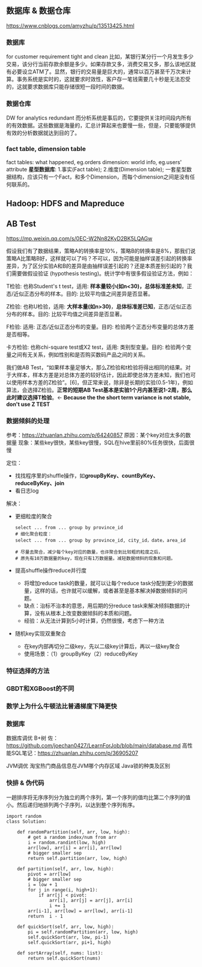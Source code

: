 ## 数据库 & 数据仓库

https://www.cnblogs.com/amyzhu/p/13513425.html

### 数据库
for customer requirement
tight and clean
比如，某银行某分行一个月发生多少交易，该分行当前存款余额是多少。如果存款又多，消费交易又多，那么该地区就有必要设立ATM了。显然，银行的交易量是巨大的，通常以百万甚至千万次来计算。事务系统是实时的，这就要求时效性，客户存一笔钱需要几十秒是无法忍受的，这就要求数据库只能存储很短一段时间的数据。

### 数据仓库
DW
for analytics 
redundant
而分析系统是事后的，它要提供关注时间段内所有的有效数据。这些数据是海量的，汇总计算起来也要慢一些，但是，只要能够提供有效的分析数据就达到目的了。

### fact table, dimension table
fact tables: what happened, eg.orders
dimension: world info, eg.users' attribute
**星型数据库**: 1.事实(Fact table); 2.维度(Dimension table); 一套星型数据结构，应该只有一个Fact，和多个Dimension，而每个dimension之间是没有任何联系的。



## Hadoop: HDFS and Mapreduce



## AB Test
https://mp.weixin.qq.com/s/0EC-W2Nn82KyD2BK5LQAGw

假设我们有了数据结果，策略A的转换率是10%，策略B的转换率是8%，那我们说策略A比策略B好，这样就可以了吗？不可以，因为可能是抽样误差引起的转换率差异，为了区分实验A和B的差异是由抽样误差引起的？还是本质差别引起的？我们需要做假设验证 (hypothesis testing)。统计学中有很多假设验证方法，例如：

T检验: 也称Student's t test，适用: **样本量较小(如n<30)，总体标准差未知**，正态/近似正态分布的样本。目的: 比较平均值之间差异是否显著。

Z检验: 也称U检验，适用: **大样本量(如n>30)**，**总体标准差已知**，正态/近似正态分布的样本。目的: 比较平均值之间差异是否显著。

F检验: 适用: 正态/近似正态分布的变量。目的:  检验两个正态分布变量的总体方差是否相等。

卡方检验: 也称chi-square test或X2 test，适用: 类别型变量。目的: 检验两个变量之间有无关系，例如性别和是否购买数码产品之间的关系。

我们做AB Test，“如果样本量足够大，那么Z检验和t检验将得出相同的结果。对于大样本，样本方差是对总体方差的较好估计，因此即使总体方差未知，我们也可以使用样本方差的Z检验”。[6]，但正常来说，除非是长期的实验(0.5-1年)，例如算法，会选择Z检验。**正常的短期AB Test基本是实验1个月内甚至说1-2周，那么此时建议选择T检验**。<- **Because the the short term variance is not stable, don't use Z TEST**






### 数据倾斜的处理

参考：https://zhuanlan.zhihu.com/p/64240857
原因：某个key对应太多的数据量
现象：某些key很快，某些key很慢，SQL在hive里前80%任务很快，后面很慢

定位：
- 找找程序里的shuffle操作，如**groupByKey、countByKey、reduceByKey、join**
- 看日志log

解决：
- 更细粒度的聚合
    ```
    select ... from ... group by province_id
    # 细化聚合粒度：
    select ... from ... group by province_id, city_id，date，area_id

    # 尽量去聚合，减少每个key对应的数量，也许聚合到比较粗的粒度之后，
    # 原先有10万数据量的key，现在只有1万数据量。减轻数据倾斜的现象和问题。
    ```

- 提高shuffle操作reduce并行度
    - 将增加reduce task的数量，就可以让每个reduce task分配到更少的数据量，这样的话，也许就可以缓解，或者甚至是基本解决掉数据倾斜的问题。
    - 缺点：治标不治本的意思，用后期的分reduce task来解决倾斜数据的计算，没有从根本上改变数据倾斜的本质和问题。
    - 经验：从无法计算到5小时计算，仍然很慢，考虑下一种方法

- 随机key实现双重聚合
    - 在key内部再切分二级key，先以二级key计算后，再以一级key聚合
    - 使用场景：（1）groupByKey（2）reduceByKey


### 特征选择的方法

### GBDT和XGBoost的不同

### 数学上为什么牛顿法比普通梯度下降更快

### 数据库
数据库调优
B+树
佐：https://github.com/joechan0427/LearnForJob/blob/main/database.md
高性能SQL笔记：https://zhuanlan.zhihu.com/p/36905207



JVM调优
淘宝热门商品信息在JVM哪个内存区域
Java锁的种类及区别







### 快排 & 伪代码

一趟排序将无序序列分为独立的两个序列，第一个序列的值均比第二个序列的值小。然后递归地排列两个子序列，以达到整个序列有序。

```
import random
class Solution:

    def randomPartition(self, arr, low, high):
        # get a random index/num from arr
        i = random.randint(low, high)
        arr[low], arr[i] = arr[i], arr[low]
        # bigger smaller sep
        return self.partition(arr, low, high)
    
    def partition(self, arr, low, high):
        pivot = arr[low]
        # bigger smaller sep
        i = low + 1
        for j in range(i, high+1):
            if arr[j] < pivot:
                arr[i], arr[j] = arr[j], arr[i]
                i += 1
        arr[i-1], arr[low] = arr[low], arr[i-1]
        return  i - 1

    def quickSort(self, arr, low, high):
        pi = self.randomPartition(arr, low, high)
        self.quickSort(arr, low, pi-1)
        self.quickSort(arr, pi+1, high)

    def sortArray(self, nums: list):
        return self.quickSort(nums)
```


